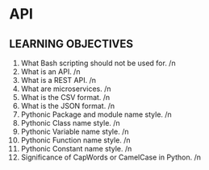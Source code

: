 # API

## LEARNING OBJECTIVES


1.   What Bash scripting should not be used for. /n
2.   What is an API. /n
3.   What is a REST API. /n
4.   What are microservices. /n
5.   What is the CSV format. /n 
6.   What is the JSON format. /n
7.   Pythonic Package and module name style. /n
8.   Pythonic Class name style. /n
9.   Pythonic Variable name style. /n
10.  Pythonic Function name style. /n
11.  Pythonic Constant name style. /n
12.  Significance of CapWords or CamelCase in Python. /n